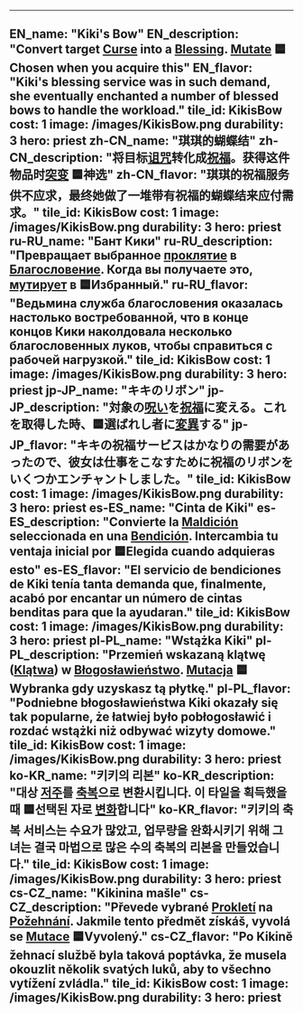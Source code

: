 ---

EN_name: "Kiki's Bow"
EN_description: "Convert target <u>Curse</u> into a <u>Blessing</u>. <u>Mutate</u> 🟦Chosen when you acquire this"
EN_flavor: "Kiki's blessing service was in such demand, she eventually enchanted a number of blessed bows to handle the workload."
tile_id: KikisBow
cost: 1
image: /images/KikisBow.png
durability: 3
hero: priest
zh-CN_name: "琪琪的蝴蝶结"
zh-CN_description: "将目标<u>诅咒</u>转化成<u>祝福</u>。获得这件物品时<u>突变</u> 🟦神选"
zh-CN_flavor: "琪琪的祝福服务供不应求，最终她做了一堆带有祝福的蝴蝶结来应付需求。"
tile_id: KikisBow
cost: 1
image: /images/KikisBow.png
durability: 3
hero: priest
ru-RU_name: "Бант Кики"
ru-RU_description: "Превращает выбранное <u>проклятие</u> в <u>Благословение</u>. Когда вы получаете это, <u>мутирует</u> в 🟦Избранный."
ru-RU_flavor: "Ведьмина служба благословения оказалась настолько востребованной, что в конце концов Кики наколдовала несколько благословенных луков, чтобы справиться с рабочей нагрузкой."
tile_id: KikisBow
cost: 1
image: /images/KikisBow.png
durability: 3
hero: priest
jp-JP_name: "キキのリボン"
jp-JP_description: "対象の<u>呪い</u>を<u>祝福</u>に変える。これを取得した時、🟦選ばれし者に<u>変異</u>する"
jp-JP_flavor: "キキの祝福サービスはかなりの需要があったので、彼女は仕事をこなすために祝福のリボンをいくつかエンチャントしました。"
tile_id: KikisBow
cost: 1
image: /images/KikisBow.png
durability: 3
hero: priest
es-ES_name: "Cinta de Kiki"
es-ES_description: "Convierte la <u>Maldición</u> seleccionada en una <u>Bendición</u>. Intercambia tu ventaja inicial por 🟦Elegida cuando adquieras esto"
es-ES_flavor: "El servicio de bendiciones de Kiki tenía tanta demanda que, finalmente, acabó por encantar un número de cintas benditas para que la ayudaran."
tile_id: KikisBow
cost: 1
image: /images/KikisBow.png
durability: 3
hero: priest
pl-PL_name: "Wstążka Kiki"
pl-PL_description: "Przemień wskazaną klątwę (<u>Klątwa</u>) w <u>Błogosławieństwo</u>. <u>Mutacja</u> 🟦Wybranka gdy uzyskasz tą płytkę."
pl-PL_flavor: "Podniebne błogosławieństwa Kiki okazały się tak popularne, że łatwiej było pobłogosławić i rozdać wstążki niż odbywać wizyty domowe."
tile_id: KikisBow
cost: 1
image: /images/KikisBow.png
durability: 3
hero: priest
ko-KR_name: "키키의 리본"
ko-KR_description: "대상 <u>저주</u>를 <u>축복</u>으로 변환시킵니다. 이 타일을 획득했을 때 🟦선택된 자로 <u>변화</u>합니다"
ko-KR_flavor: "키키의 축복 서비스는 수요가 많았고, 업무량을 완화시키기 위해  그녀는 결국 마법으로 많은 수의 축복의 리본을 만들었습니다."
tile_id: KikisBow
cost: 1
image: /images/KikisBow.png
durability: 3
hero: priest
cs-CZ_name: "Kikinina mašle"
cs-CZ_description: "Převede vybrané <u>Prokletí</u> na <u>Požehnání</u>. Jakmile tento předmět získáš, vyvolá se <u>Mutace</u> 🟦Vyvolený."
cs-CZ_flavor: "Po Kikině žehnací službě byla taková poptávka, že musela okouzlit několik svatých luků, aby to všechno vytížení zvládla."
tile_id: KikisBow
cost: 1
image: /images/KikisBow.png
durability: 3
hero: priest
---